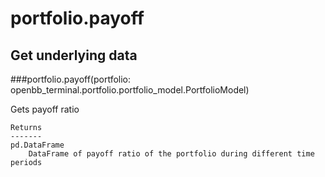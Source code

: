# portfolio.payoff

## Get underlying data 
###portfolio.payoff(portfolio: openbb_terminal.portfolio.portfolio_model.PortfolioModel)

Gets payoff ratio

    Returns
    -------
    pd.DataFrame
        DataFrame of payoff ratio of the portfolio during different time periods
